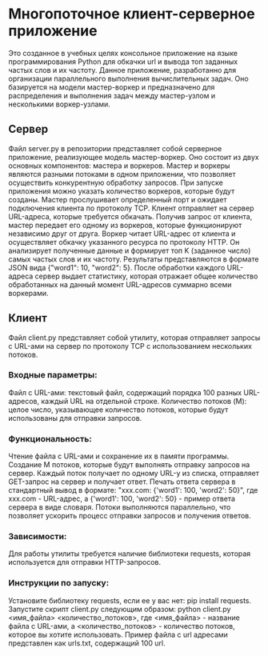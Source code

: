 # Многопоточное клиент-серверное приложение
Это созданное в учебных целях консольное приложение на языке программирования Python для обкачки url и вывода топ заданных частых слов и их частоту. 
Данное приложение, разработанно для организации параллельного выполнения вычислительных задач. 
Оно базируется на модели мастер-воркер и предназначено для распределения и выполнения задач между мастер-узлом и несколькими воркер-узлами.

## Сервер

Файл server.py в репозитории представляет собой серверное приложение, реализующее модель мастер-воркер. Оно состоит из двух основных компонентов: мастера и воркеров.
Мастер и воркеры являются разными потоками в одном приложении, что позволяет осуществить конкурентную обработку запросов.
При запуске приложения можно указать количество воркеров, которые будут созданы.
Мастер прослушивает определенный порт и ожидает подключения клиента по протоколу TCP. Клиент отправляет на сервер URL-адреса, которые требуется обкачать.
Получив запрос от клиента, мастер передает его одному из воркеров, которые функционируют независимо друг от друга.
Воркер читает URL-адрес от клиента и осуществляет обкачку указанного ресурса по протоколу HTTP. Он анализирует полученные данные и формирует топ K (заданное число) самых частых слов и их частоту. Результаты представляются в формате JSON вида {"word1": 10, "word2": 5}.
После обработки каждого URL-адреса сервер выдает статистику, которая отражает общее количество обработанных на данный момент URL-адресов суммарно всеми воркерами.

## Клиент

Файл client.py представляет собой утилиту, которая отправляет запросы с URL-ами на сервер по протоколу TCP с использованием нескольких потоков.

### Входные параметры:

Файл с URL-ами: текстовый файл, содержащий порядка 100 разных URL-адресов, каждый URL на отдельной строке.
Количество потоков (M): целое число, указывающее количество потоков, которые будут использованы для отправки запросов.

### Функциональность:

Чтение файла с URL-ами и сохранение их в памяти программы.
Создание M потоков, которые будут выполнять отправку запросов на сервер.
Каждый поток получает по одному URL-у из списка, отправляет GET-запрос на сервер и получает ответ.
Печать ответа сервера в стандартный вывод в формате: "xxx.com: {'word1': 100, 'word2': 50}", где xxx.com - URL-адрес, а {'word1': 100, 'word2': 50} - пример ответа сервера в виде словаря.
Потоки выполняются параллельно, что позволяет ускорить процесс отправки запросов и получения ответов.

### Зависимости:

Для работы утилиты требуется наличие библиотеки requests, которая используется для отправки HTTP-запросов.

### Инструкции по запуску:

Установите библиотеку requests, если ее у вас нет: pip install requests.
Запустите скрипт client.py следующим образом: python client.py <имя_файла> <количество_потоков>, где <имя_файла> - название файла с URL-ами, а <количество_потоков> - количество потоков, которое вы хотите использовать.
Пример файла с url адресами представлен как urls.txt, содержащий 100 url.